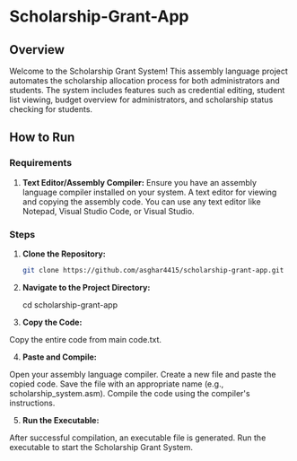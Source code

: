 # Scholarship-Grant-App

## Overview

Welcome to the Scholarship Grant System! This assembly language project automates the scholarship allocation process for both administrators and students. The system includes features such as credential editing, student list viewing, budget overview for administrators, and scholarship status checking for students.

## How to Run

### Requirements

1. **Text Editor/Assembly Compiler:** Ensure you have an assembly language compiler installed on your system. A text editor for viewing and copying the assembly code. You can use any text editor like Notepad, Visual Studio Code, or Visual Studio.

### Steps

1. **Clone the Repository:**

   ```bash
   git clone https://github.com/asghar4415/scholarship-grant-app.git
   
2. **Navigate to the Project Directory:**

   cd scholarship-grant-app

3. **Copy the Code:**

Copy the entire code from main code.txt.

4. **Paste and Compile:**

Open your assembly language compiler.
Create a new file and paste the copied code.
Save the file with an appropriate name (e.g., scholarship_system.asm).
Compile the code using the compiler's instructions.

5. **Run the Executable:**

After successful compilation, an executable file is generated.
Run the executable to start the Scholarship Grant System.


